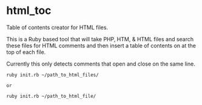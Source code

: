 html_toc
========

Table of contents creator for HTML files.

This is a Ruby based tool that will take PHP, HTM, & HTML files and search these files for HTML comments and then insert a table of contents on at the top of each file.

Currently this only detects comments that open and close on the same line.

```
ruby init.rb ~/path_to_html_files/

or 

ruby init.rb ~/path_to_html_file/

```

